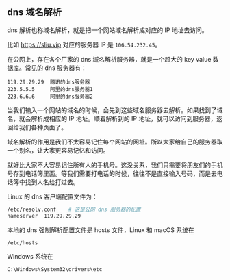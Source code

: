 ## dns 域名解析

dns 解析也称域名解析，就是把一个网站域名解析成对应的 IP 地址去访问。

比如 https://sliu.vip 对应的服务器 IP 是 `106.54.232.45`。

在公网上，存在各个厂家的 dns 域名解析服务器，就是一个超大的 key value 数据库。常见的 dns 服务器有：

```
119.29.29.29  腾讯的dns服务器
223.5.5.5     阿里的dns服务器1
223.6.6.6     阿里的dns服务器2
```

当我们输入一个网站的域名的时候，会先到这些域名服务器去解析。如果找到了域名，就会解析成相应的 IP 地址。顺着解析到的 IP 地址，就可以访问到服务器，返回给我们各种页面了。

域名解析的作用是我们不太容易记住每个网站的网址。所以大家给自己的服务器取一个别名，让大家更容易记忆和访问。

就好比大家不大容易记住所有人的手机号。这没关系，我们只需要将朋友们的手机号存到电话簿里面。等我们需要打电话的时候，往往不是直接输入号码，而是去电话簿中找到人名给打过去。

Linux 的 dns 客户端配置文件为：

```bash
/etc/resolv.conf    # 这是公网 dns 服务器的配置
nameserver  119.29.29.29
```

本地的 dns 强制解析配置文件是 hosts 文件，Linux 和 macOS 系统在

```bash
/etc/hosts
```

Windows 系统在

```bash
C:\Windows\System32\drivers\etc
```